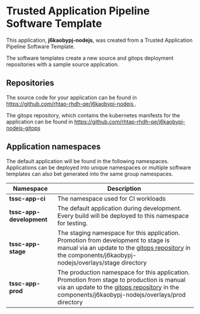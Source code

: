 # Trusted Application Pipeline Software Template

This application, **j6kaobypj-nodejs**, was created from a Trusted Application Pipeline Software Template.

The software templates create a new source and gitops deployment repositories with a sample source application. 

## Repositories

The source code for your application can be found in [https://github.com/rhtap-rhdh-qe/j6kaobypj-nodejs ](https://github.com/rhtap-rhdh-qe/j6kaobypj-nodejs ).
 
The gitops repository, which contains the kubernetes manifests for the application can be found in 
[https://github.com/rhtap-rhdh-qe/j6kaobypj-nodejs-gitops ](https://github.com/rhtap-rhdh-qe/j6kaobypj-nodejs-gitops ) 

## Application namespaces 

The default application will be found in the following namespaces. Applications can be deployed into unique namespaces or multiple software templates can also bet generated into the same group namespaces.  

|  Namespace   |  Description   |  
| -------- | -------- |
| **tssc-app-ci** | The namespace used for CI workloads |
| **tssc-app-development** | The default application during development. Every build will be deployed to this namespace for testing. |
| **tssc-app-stage** | The staging namespace for this application. Promotion from development to stage is manual via an update to the [gitops repository](https://github.com/rhtap-rhdh-qe/j6kaobypj-nodejs-gitops ) in the components/j6kaobypj-nodejs/overlays/stage directory |
| **tssc-app-prod** | The production namespace for this application. Promotion from stage to production is manual via an update to the [gitops repository](https://github.com/rhtap-rhdh-qe/j6kaobypj-nodejs-gitops ) in the components/j6kaobypj-nodejs/overlays/prod directory |